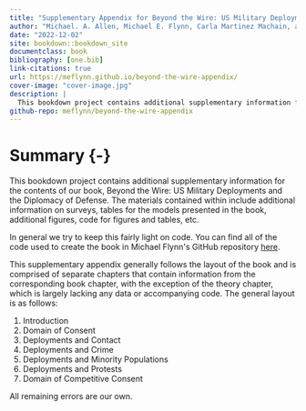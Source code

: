 ```yaml
--- 
title: "Supplementary Appendix for Beyond the Wire: US Military Deployments and Host Country Public Opinion"
author: "Michael. A. Allen, Michael E. Flynn, Carla Martinez Machain, and Andrew Stravers"
date: "2022-12-02"
site: bookdown::bookdown_site
documentclass: book
bibliography: [one.bib]
link-citations: true
url: https://meflynn.github.io/beyond-the-wire-appendix/
cover-image: "cover-image.jpg"
description: |
  This bookdown project contains additional supplementary information for the contents of our book, Beyond the Wire: US Military Deployments and Host Country Public Opinion. The materials contained within include additional information on surveys, tables for the models presented in the book, additional figures, etc.
github-repo: meflynn/beyond-the-wire-appendix
---
```

 
# Summary {-}

This bookdown project contains additional supplementary information for the contents of our book, Beyond the Wire: US Military Deployments and the Diplomacy of Defense. The materials contained within include additional information on surveys, tables for the models presented in the book, additional figures, code for figures and tables, etc.

In general we try to keep this fairly light on code. You can find all of the code used to create the book in Michael Flynn's GitHub repository [here](https://github.com/meflynn/troops-book).

This supplementary appendix generally follows the layout of the book and is comprised of separate chapters that contain information from the corresponding book chapter, with the exception of the theory chapter, which is largely lacking any data or accompanying code. The general layout is as follows:

1. Introduction
2. Domain of Consent
3. Deployments and Contact
4. Deployments and Crime
5. Deployments and Minority Populations
6. Deployments and Protests
7. Domain of Competitive Consent

All remaining errors are our own.
